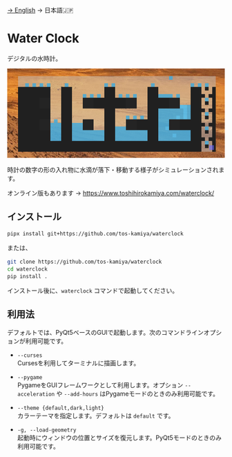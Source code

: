 [→ English](README.md) → 日本語🇯🇵

Water Clock
===========

デジタルの水時計。

![](waterclock-screenshot4.png)

時計の数字の形の入れ物に水滴が落下・移動する様子がシミュレーションされます。  

オンライン版もあります → https://www.toshihirokamiya.com/waterclock/

## インストール

```sh
pipx install git+https://github.com/tos-kamiya/waterclock
```

または、

```sh
git clone https://github.com/tos-kamiya/waterclock
cd waterclock
pip install .
```

インストール後に、`waterclock` コマンドで起動してください。

## 利用法

デフォルトでは、PyQt5ベースのGUIで起動します。次のコマンドラインオプションが利用可能です。

- `--curses`  
  Cursesを利用してターミナルに描画します。

- `--pygame`  
  PygameをGUIフレームワークとして利用します。オプション `--acceleration` や `--add-hours` はPygameモードのときのみ利用可能です。

- `--theme {default,dark,light}`  
  カラーテーマを指定します。デフォルトは `default` です。

- `-g, --load-geometry`  
  起動時にウィンドウの位置とサイズを復元します。PyQt5モードのときのみ利用可能です。
